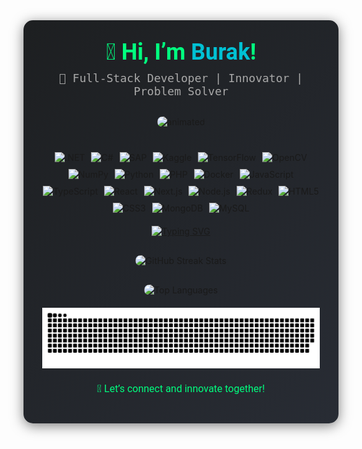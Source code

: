 <div align="center" style="background: linear-gradient(135deg, #1d1f21, #282c34); padding: 30px; border-radius: 15px; max-width: 800px; margin: auto; box-shadow: 0px 4px 20px rgba(0, 0, 0, 0.5);">
  <!-- Başlık -->
  <h1 style="color: #00FF7F; font-family: 'Roboto', sans-serif; font-size: 36px; margin: 0;">
    👋 Hi, I’m <span style="color: #00C1D4;">Burak</span>!
  </h1>
  <p style="color: #A9A9A9; font-family: 'Fira Code', monospace; font-size: 18px; margin: 10px 0;">
    🚀 Full-Stack Developer | Innovator | Problem Solver
  </p>
  
  <!-- Hareketli GIF -->
  <img src="https://user-images.githubusercontent.com/73097560/115834477-dbab4500-a447-11eb-908a-139a6edaec5c.gif" alt="animated" style="margin: 20px auto; max-width: 100%; border-radius: 10px;" />
  
  <!-- Teknoloji Rozetleri -->
  <div style="display: flex; flex-wrap: wrap; justify-content: center; gap: 10px; margin: 20px 0;">
    <img src="https://img.shields.io/badge/-.NET-783bd2?style=flat-square&logo=dotnet&logoColor=white" alt=".NET" />
    <img src="https://img.shields.io/badge/-C%23-783bd2?style=flat-square&logo=csharp&logoColor=white" alt="C#" />
    <img src="https://img.shields.io/badge/SAP-%2300BFFF.svg?style=flat-square&logo=sap&logoColor=white" alt="SAP" />
    <img src="https://img.shields.io/badge/Kaggle-20BEFF?style=flat-square&logo=Kaggle&logoColor=white" alt="Kaggle" />
    <img src="https://img.shields.io/badge/TensorFlow-FF6F00?style=flat-square&logo=tensorflow&logoColor=white" alt="TensorFlow" />
    <img src="https://img.shields.io/badge/OpenCV-27338e?style=flat-square&logo=OpenCV&logoColor=white" alt="OpenCV" />
    <img src="https://img.shields.io/badge/NumPy-013243?style=flat-square&logo=numpy&logoColor=white" alt="NumPy" />
    <img src="https://img.shields.io/badge/Python-3670A0?style=flat-square&logo=python&logoColor=ffdd54" alt="Python" />
    <img src="https://img.shields.io/badge/PHP-777BB4?style=flat-square&logo=php&logoColor=white" alt="PHP" />
    <img src="https://img.shields.io/badge/Docker-2496ED?style=flat-square&logo=docker&logoColor=white" alt="Docker" />
    <img src="https://img.shields.io/badge/JavaScript-F7DF1E?style=flat-square&logo=javascript&logoColor=black" alt="JavaScript" />
    <img src="https://img.shields.io/badge/typescript-%23007ACC.svg?style=flat-square&logo=typescript&logoColor=white" alt="TypeScript" />
    <img src="https://img.shields.io/badge/React-20232A?style=flat-square&logo=react&logoColor=61DAFB" alt="React" />
    <img src="https://img.shields.io/badge/Next-black?style=flat-square&logo=next.js&logoColor=white" alt="Next.js" />
    <img src="https://img.shields.io/badge/Node.js-43853D?style=flat-square&logo=node.js&logoColor=white" alt="Node.js" />
    <img src="https://img.shields.io/badge/Redux-764ABC?style=flat-square&logo=redux&logoColor=white" alt="Redux" />
    <img src="https://img.shields.io/badge/HTML5-E34F26?style=flat-square&logo=html5&logoColor=white" alt="HTML5" />
    <img src="https://img.shields.io/badge/CSS3-1572B6?style=flat-square&logo=css3&logoColor=white" alt="CSS3" />
    <img src="https://img.shields.io/badge/MongoDB-4EA94B?style=flat-square&logo=mongodb&logoColor=white" alt="MongoDB" />
    <img src="https://img.shields.io/badge/MySQL-%2300f.svg?style=flat-square&logo=mysql&logoColor=white" alt="MySQL" />
  </div>
  
  <!-- GitHub Animasyonlu Yazı -->
  <a href="https://git.io/typing-svg">
    <img src="https://readme-typing-svg.herokuapp.com/?lines=Passionate+about+tech!;Building+future+solutions+🚀;&center=true&font=Fira+Code&size=22&color=00C1D4&width=600&height=50" alt="Typing SVG" />
  </a>
  
  <!-- GitHub İstatistikleri -->
  <div style="margin: 30px 0;">
    <img src="https://github-readme-streak-stats.herokuapp.com?user=datkanber&theme=github-dark-blue&hide_border=true&border_radius=10" alt="GitHub Streak Stats" style="max-width: 100%; border-radius: 10px;" />
  </div>
  
  <!-- En Çok Kullanılan Diller -->
  <div style="margin-bottom: 20px;">
    <img src="https://github-readme-stats.vercel.app/api/top-langs/?username=datkanber&layout=compact&theme=github-dark-blue&hide_border=true&border_radius=10" alt="Top Languages" style="max-width: 100%; border-radius: 10px;" />
  </div>
  
  <!-- Snake Animation -->
  <div>
    <img src="https://github.com/krishnathakkar29/krishnathakkar29/blob/main/grid-snake.svg" alt="snake" style="max-width: 100%;" />
  </div>
  
  <!-- Alt Mesaj -->
  <p style="color: #00FF7F; font-family: 'Roboto', sans-serif; font-size: 16px; margin-top: 20px;">
    🌟 Let’s connect and innovate together!
  </p>
</div>
